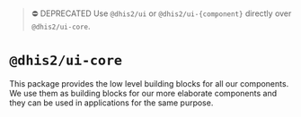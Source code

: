 > :no_entry: DEPRECATED
> Use `@dhis2/ui` or `@dhis2/ui-{component}` directly over `@dhis2/ui-core`.

# `@dhis2/ui-core`

This package provides the low level building blocks for all our components. We use them as building blocks for our more elaborate components and they can be used in applications for the same purpose.
